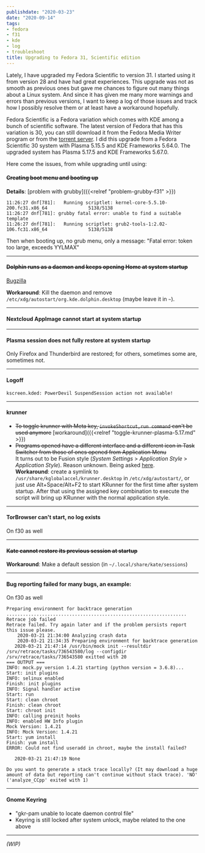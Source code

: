 ```yaml
---
publishdate: "2020-03-23"
date: "2020-09-14"
tags:
- fedora
- f31
- kde
- log
- troubleshoot
title: Upgrading to Fedora 31, Scientific edition
---
```


Lately, I have upgraded my Fedora Scientific to version 31. I started using it from version 28 and have had great experiences. This upgrade was not as smooth as previous ones but gave me chances to figure out many things about a Linux system. And since it has given me many more warnings and errors than previous versions, I want to keep a log of those issues and track how I possibly resolve them or at least have a workaround hopefully.

Fedora Scientific is a Fedora variation which comes with KDE among a bunch of scientific software. The latest version of Fedora that has this variation is 30, you can still download it from the Fedora Media Writer program or from the [torrent server][fedora-torrent]. I did this upgrade from a Fedora Scientific 30 system with Plasma 5.15.5 and KDE Frameworks 5.64.0. The upgraded system has Plasma 5.17.5 and KDE Frameworks 5.67.0.

Here come the issues, from while upgrading until using:

#### ~~Creating boot menu and booting up~~

__Details__: [problem with grubby]({{<relref "problem-grubby-f31" >}})

```
11:26:27 dnf[781]:   Running scriptlet: kernel-core-5.5.10-200.fc31.x86_64               5138/5138
11:26:27 dnf[781]: grubby fatal error: unable to find a suitable template
11:26:27 dnf[781]:   Running scriptlet: grub2-tools-1:2.02-106.fc31.x86_64               5138/5138
```
Then when booting up, no grub menu, only a message: "Fatal error: token too large, exceeds YYLMAX"

---
#### ~~Dolphin runs as a daemon and keeps opening Home at system startup~~

[Bugzilla][bz1808716]

__Workaround__: Kill the daemon and remove `/etc/xdg/autostart/org.kde.dolphin.desktop` (maybe leave it in `~`).

---
#### Nextcloud AppImage cannot start at system startup

---
#### Plasma session does not fully restore at system startup 

Only Firefox and Thunderbird are restored; for others, sometimes some are, sometimes not.

---
#### Logoff

```
kscreen.kded: PowerDevil SuspendSession action not available!
```

---
#### krunner
  - ~~To toggle krunner with Meta key, `invokeShortcut,run command` can't be used anymore~~ [workaround]({{<relref "toggle-krunner-plasma-5.17.md" >}})
  - ~~Programs opened have a different interface and a different icon in Task Switcher from those of ones opened from Application Menu~~  
  It turns out to be Fusion style (_System Settings_ > _Application Style_ > _Application Style_). Reason unknown. Being asked [here](https://www.reddit.com/r/kde/comments/g3jwyy/some_apps_are_in_fusion_style_while_the_style_in/).  
  __Workaround__: create a symlink to `/usr/share/kglobalaccel/krunner.desktop` in `/etc/xdg/autostart/`, or just use Alt+Space/Alt+F2 to start KRunner for the first time after system startup. After that using the assigned key combination to execute the script will bring up KRunner with the normal application style.

---
#### TorBrowser can't start, no log exists

On f30 as well

---
#### ~~Kate cannot restore its previous session at startup~~

__Workaround__: Make a default session (in `~/.local/share/kate/sessions`)

---
#### Bug reporting failed for many bugs, an example:

On f30 as well

```
Preparing environment for backtrace generation
..................................................................
Retrace job failed
Retrace failed. Try again later and if the problem persists report this issue please.
    2020-03-21 21:34:00 Analyzing crash data
    2020-03-21 21:34:35 Preparing environment for backtrace generation
   2020-03-21 21:47:14 /usr/bin/mock init --resultdir /srv/retrace/tasks/736543580/log --configdir /srv/retrace/tasks/736543580 exitted with 20
=== OUTPUT ===
INFO: mock.py version 1.4.21 starting (python version = 3.6.8)...
Start: init plugins
INFO: selinux enabled
Finish: init plugins
INFO: Signal handler active
Start: run
Start: clean chroot
Finish: clean chroot
Start: chroot init
INFO: calling preinit hooks
INFO: enabled HW Info plugin
Mock Version: 1.4.21
INFO: Mock Version: 1.4.21
Start: yum install
Finish: yum install
ERROR: Could not find useradd in chroot, maybe the install failed?

   2020-03-21 21:47:19 None

Do you want to generate a stack trace locally? (It may download a huge amount of data but reporting can't continue without stack trace). 'NO'
('analyze_CCpp' exited with 1)
```

---
#### Gnome Keyring

- "gkr-pam unable to locate daemon control file"
- Keyring is still locked after system unlock, maybe related to the one above

---
_(WIP)_

[fedora-torrent]: https://torrent.fedoraproject.org/
[bz1808716]: https://bugzilla.redhat.com/show_bug.cgi?id=1808716
